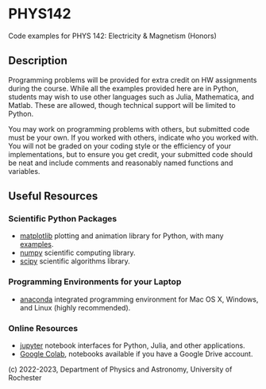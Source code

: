 # PHYS142
Code examples for PHYS 142: Electricity &amp; Magnetism (Honors)

## Description
Programming problems will be provided for extra credit on HW assignments during the course. While all the examples provided here are in Python, students may wish to use other languages such as Julia, Mathematica, and Matlab. These are allowed, though technical support will be limited to Python.

You may work on programming problems with others, but submitted code must be your own. If you worked with others, indicate who you worked with. You will not be graded on your coding style or the efficiency of your implementations, but to ensure you get credit, your submitted code should be neat and include comments and reasonably named functions and variables.

## Useful Resources

### Scientific Python Packages
- [matplotlib](https://matplotlib.org/) plotting and animation library for Python, with many [examples](https://matplotlib.org/stable/gallery/index).
- [numpy](https://numpy.org/) scientific computing library.
- [scipy](https://scipy.org/) scientific algorithms library.

### Programming Environments for your Laptop
- [anaconda](https://anaconda.org/) integrated programming environment for Mac OS X, Windows, and Linux (highly recommended).

### Online Resources
- [jupyter](https://jupyter.org/) notebook interfaces for Python, Julia, and other applications.
- [Google Colab](https://colab.research.google.com/), notebooks available if you have a Google Drive account.

(c) 2022-2023, Department of Physics and Astronomy, University of Rochester
